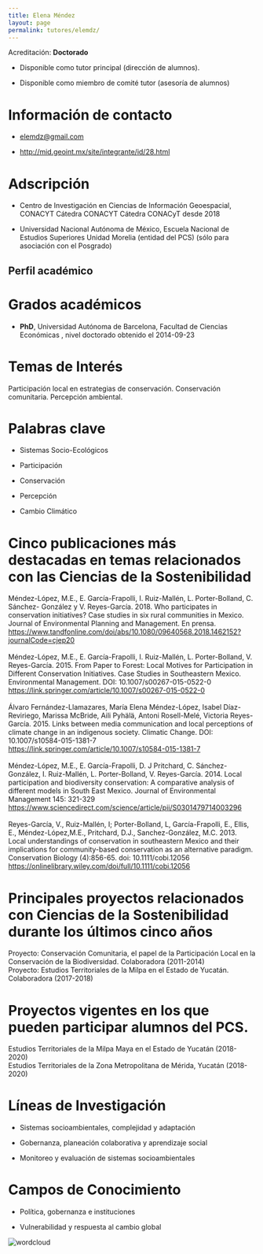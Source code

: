 ```yaml
---
title: Elena Méndez
layout: page
permalink: tutores/elemdz/
---
```


Acreditación: **Doctorado**


 - Disponible como tutor principal (dirección de alumnos).


 - Disponible como miembro de comité tutor (asesoría de alumnos)





# Información de contacto

 - <elemdz@gmail.com>


 - <a href="http://mid.geoint.mx/site/integrante/id/28.html" rel="nofollow">http://mid.geoint.mx/site/integrante/id/28.html</a>




# Adscripción


 - Centro de Investigación en Ciencias de Información Geoespacial, CONACYT   Cátedra CONACYT  Cátedra CONACyT desde 2018
 

 - Universidad Nacional Autónoma de México, Escuela Nacional de Estudios Superiores Unidad Morelia (entidad del PCS) (sólo para asociación con el Posgrado)  





## Perfil académico


# Grados académicos


 - **PhD**, Universidad Autónoma de Barcelona, Facultad de Ciencias Económicas , nivel doctorado obtenido el 2014-09-23




# Temas de Interés

Participación local en estrategias de conservación.
Conservación comunitaria. 
Percepción ambiental.



# Palabras clave


 - Sistemas Socio-Ecológicos

 - Participación

 - Conservación

 - Percepción

 - Cambio Climático




# Cinco publicaciones más destacadas en temas relacionados con las Ciencias de la Sostenibilidad

Méndez-López, M.E., E. García-Frapolli, I. Ruiz-Mallén, L. Porter-Bolland, C. Sánchez- González y V. Reyes-García. 2018. Who participates in conservation initiatives? Case studies in six rural communities in Mexico. Journal of Environmental Planning and Management. En prensa.<br />https://www.tandfonline.com/doi/abs/10.1080/09640568.2018.1462152?journalCode=cjep20<br /><br />Méndez-López, M.E., E. García-Frapolli, I. Ruiz-Mallén, L. Porter-Bolland, V. Reyes-García. 2015. From Paper to Forest: Local Motives for Participation in Different  Conservation Initiatives. Case Studies in Southeastern Mexico. Environmental Management. DOI: 10.1007/s00267-015-0522-0<br />https://link.springer.com/article/10.1007/s00267-015-0522-0<br /><br />Álvaro Fernández-Llamazares, María Elena Méndez-López, Isabel Díaz-Reviriego, Marissa McBride, Aili Pyhälä, Antoni Rosell-Melé, Victoria Reyes-García. 2015. Links between media communication and local perceptions of climate change in an indigenous society. Climatic Change. DOI: 10.1007/s10584-015-1381-7<br />https://link.springer.com/article/10.1007/s10584-015-1381-7<br /><br />Méndez-López, M.E., E. García-Frapolli, D. J Pritchard, C. Sánchez-González, I. Ruiz-Mallén, L. Porter-Bolland, V. Reyes-García. 2014. Local participation and biodiversity conservation: A comparative analysis of different models in South East Mexico. Journal of Environmental Management 145: 321-329<br />https://www.sciencedirect.com/science/article/pii/S0301479714003296<br /><br />Reyes-García, V., Ruiz-Mallén, I; Porter-Bolland, L, García-Frapolli, E., Ellis, E., Méndez-López,M.E., Pritchard, D.J., Sanchez-González, M.C. 2013. Local understandings of conservation in southeastern Mexico and their implications for community-based conservation as an alternative paradigm. Conservation Biology (4):856-65. doi: 10.1111/cobi.12056<br />https://onlinelibrary.wiley.com/doi/full/10.1111/cobi.12056




# Principales proyectos relacionados con Ciencias de la Sostenibilidad durante los últimos cinco años

Proyecto: Conservación Comunitaria, el papel de la Participación Local en la Conservación de la Biodiversidad. Colaboradora (2011-2014)<br />Proyecto: Estudios Territoriales de la Milpa en el Estado de Yucatán. Colaboradora (2017-2018)




# Proyectos vigentes en los que pueden participar alumnos del PCS.

Estudios Territoriales de la Milpa Maya en el Estado de Yucatán (2018-2020)<br />Estudios Territoriales de la Zona Metropolitana de Mérida, Yucatán (2018-2020)




# Líneas de Investigación


 - Sistemas socioambientales, complejidad y adaptación

 - Gobernanza, planeación colaborativa y aprendizaje social

 - Monitoreo y evaluación de sistemas socioambientales





# Campos de Conocimiento

 - Política, gobernanza e instituciones

 - Vulnerabilidad y respuesta al cambio global



![wordcloud](https://sostenibilidad.posgrado.unam.mx/media/perfil-academico/233/wordcloud.png)
